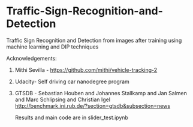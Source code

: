 # Traffic-Sign-Recognition-and-Detection
Traffic Sign Recognition and Detection from images after training using machine learning and DIP techniques

Acknowledgements:  
1. Mithi Sevilla - https://github.com/mithi/vehicle-tracking-2  
2. Udacity- Self driving car nanodegree program  
3. GTSDB - Sebastian Houben and Johannes Stallkamp and Jan Salmen and Marc Schlipsing and Christian Igel  
   http://benchmark.ini.rub.de/?section=gtsdb&subsection=news
   
   
   Results and main code are in slider_test.ipynb
